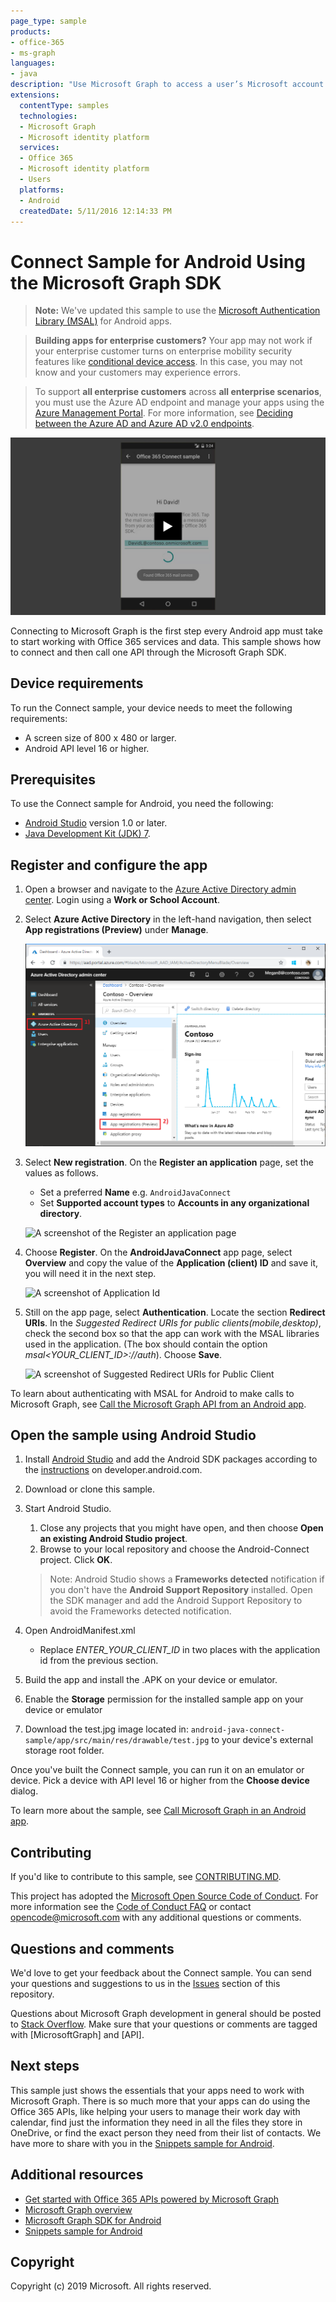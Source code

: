 ```yaml
---
page_type: sample
products:
- office-365 
- ms-graph
languages:
- java
description: "Use Microsoft Graph to access a user’s Microsoft account data from within an Android app. This sample uses the Microsoft Graph Client Library to work with the data, and uses the Azure AD v2.0 endpoint for authentication."
extensions:
  contentType: samples
  technologies:
  - Microsoft Graph
  - Microsoft identity platform
  services:
  - Office 365
  - Microsoft identity platform
  - Users
  platforms:
  - Android
  createdDate: 5/11/2016 12:14:33 PM
---
```

# Connect Sample for Android Using the Microsoft Graph SDK


>**Note:** We've updated this sample to use the [Microsoft Authentication Library (MSAL)](https://github.com/AzureAD/microsoft-authentication-library-for-android) for Android apps.


> **Building apps for enterprise customers?** Your app may not work if your enterprise customer turns on enterprise mobility security features like <a href="https://azure.microsoft.com/en-us/documentation/articles/active-directory-conditional-access-device-policies/" target="_newtab">conditional device access</a>. In this case, you may not know and your customers may experience errors. 

> To support **all enterprise customers** across **all enterprise scenarios**, you must use the Azure AD endpoint and manage your apps using the [Azure Management Portal](https://aka.ms/aadapplist). For more information, see [Deciding between the Azure AD and Azure AD v2.0 endpoints](https://graph.microsoft.io/docs/authorization/auth_overview#deciding-between-azure-ad-and-the-v2-authentication-endpoint).

[![Microsoft Graph Connect sample](/readme-images/O365-Android-Connect-video_play_icon.png)](https://www.youtube.com/watch?v=3IQIDFrqhY4 "Click to see the sample in action")

Connecting to Microsoft Graph is the first step every Android app must take to start working with Office 365 services and data. This sample shows how to connect and then call one API through the Microsoft Graph SDK.

## Device requirements

To run the Connect sample, your device needs to meet the following requirements:

* A screen size of 800 x 480 or larger.
* Android API level 16 or higher.
 
## Prerequisites

To use the Connect sample for Android, you need the following:

* [Android Studio](http://developer.android.com/sdk/index.html) version 1.0 or later.
* [Java Development Kit (JDK) 7](http://www.oracle.com/technetwork/java/javase/downloads/jdk7-downloads-1880260.html).

<a name="register"></a>
## Register and configure the app

1. Open a browser and navigate to the [Azure Active Directory admin center](https://aad.portal.azure.com). Login using a **Work or School Account**.

1. Select **Azure Active Directory** in the left-hand navigation, then select **App registrations (Preview)** under **Manage**.

    ![A screenshot of the App registrations ](./readme-images/aad-portal-app-registrations.png)

1. Select **New registration**. On the **Register an application** page, set the values as follows.

    - Set a preferred **Name** e.g. `AndroidJavaConnect`
    - Set **Supported account types** to **Accounts in any organizational directory**.

    ![A screenshot of the Register an application page](./readme-images/aad-register-an-app.PNG)

1. Choose **Register**. On the **AndroidJavaConnect** app page, select **Overview** and copy the value of the **Application (client) ID** and save it, you will need it in the next step.

    ![A screenshot of Application Id](./readme-images/aad-application-id.PNG)

1. Still on the app page, select **Authentication**. Locate the section **Redirect URIs**. In the _Suggested Redirect URIs for public clients(mobile,desktop)_, check the second box so that the app can work with the MSAL libraries used in the application. (The box should contain the option _msal<YOUR_CLIENT_ID>://auth_). Choose **Save**.

    ![A screenshot of Suggested Redirect URIs for Public Client](./readme-images/aad-redirect-uri-public-client.PNG)
  
To learn about authenticating with MSAL for Android to make calls to Microsoft Graph, see [Call the Microsoft Graph API from an Android app](https://docs.microsoft.com/en-us/azure/active-directory/develop/guidedsetups/active-directory-android).

  
## Open the sample using Android Studio

1. Install [Android Studio](http://developer.android.com/sdk/index.html) and add the Android SDK packages according to the [instructions](http://developer.android.com/sdk/installing/adding-packages.html) on developer.android.com.
2. Download or clone this sample.
4. Start Android Studio.
	1. Close any projects that you might have open, and then choose **Open an existing Android Studio project**.
	2. Browse to your local repository and choose the Android-Connect project. Click **OK**.
	
	> Note: Android Studio shows a **Frameworks detected** notification if you don't have the **Android Support Repository** installed. Open the SDK manager and add the Android Support Repository to avoid the Frameworks detected notification.
5. Open AndroidManifest.xml
	* Replace *ENTER_YOUR_CLIENT_ID* in two places with the application id from the previous section.
6. Build the app and install the .APK on your device or emulator.
7. Enable the **Storage** permission for the installed sample app on your device or emulator
8. Download the test.jpg image located in:  `android-java-connect-sample/app/src/main/res/drawable/test.jpg` to your device's external storage root folder.



Once you've built the Connect sample, you can run it on an emulator or device. Pick a device with API level 16 or higher from the **Choose device** dialog.

To learn more about the sample, see [Call Microsoft Graph in an Android app](https://developer.microsoft.com/en-us/graph/docs/concepts/android).

<a name="contributing"></a>
## Contributing ##

If you'd like to contribute to this sample, see [CONTRIBUTING.MD](/CONTRIBUTING.md).

This project has adopted the [Microsoft Open Source Code of Conduct](https://opensource.microsoft.com/codeofconduct/). For more information see the [Code of Conduct FAQ](https://opensource.microsoft.com/codeofconduct/faq/) or contact [opencode@microsoft.com](mailto:opencode@microsoft.com) with any additional questions or comments.

## Questions and comments

We'd love to get your feedback about the Connect sample. You can send your questions and suggestions to us in the [Issues](issues) section of this repository.

Questions about Microsoft Graph development in general should be posted to [Stack Overflow](http://stackoverflow.com/questions/tagged/MicrosoftGraph+API). Make sure that your questions or comments are tagged with [MicrosoftGraph] and [API].

## Next steps

This sample just shows the essentials that your apps need to work with Microsoft Graph. There is so much more that your apps can do using the Office 365 APIs, like helping your users to manage their work day with calendar, find just the information they need in all the files they store in OneDrive, or find the exact person they need from their list of contacts. We have more to share with you in the [Snippets sample for Android](../../../android-java-snippets-sample). 
  
## Additional resources

* [Get started with Office 365 APIs powered by Microsoft Graph](http://dev.office.com/getting-started/office365apis)
* [Microsoft Graph overview](http://graph.microsoft.io)
* [Microsoft Graph SDK for Android](../../../msgraph-sdk-android)
* [Snippets sample for Android](../../../android-java-snippets-sample)

## Copyright
Copyright (c) 2019 Microsoft. All rights reserved.
